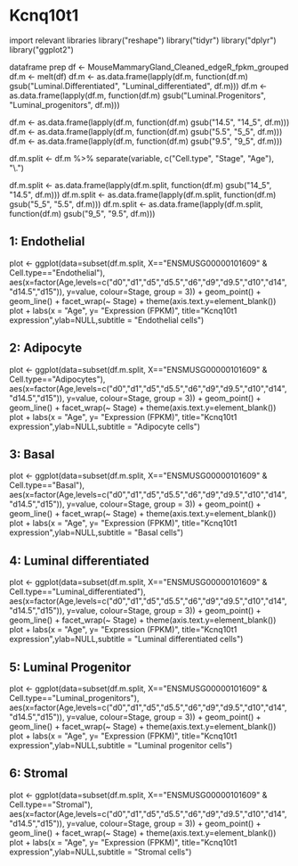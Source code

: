 # Kcnq10t1

import relevant libraries
library("reshape")
library("tidyr")
library("dplyr")
library("ggplot2")

dataframe prep
df <- MouseMammaryGland_Cleaned_edgeR_fpkm_grouped
df.m <- melt(df)
df.m <- as.data.frame(lapply(df.m, function(df.m) gsub("Luminal.Differentiated", "Luminal_differentiated", df.m)))
df.m <- as.data.frame(lapply(df.m, function(df.m) gsub("Luminal.Progenitors", "Luminal_progenitors", df.m)))

df.m <- as.data.frame(lapply(df.m, function(df.m) gsub("14.5", "14_5", df.m)))
df.m <- as.data.frame(lapply(df.m, function(df.m) gsub("5.5", "5_5", df.m)))
df.m <- as.data.frame(lapply(df.m, function(df.m) gsub("9.5", "9_5", df.m)))

df.m.split <- df.m %>% separate(variable, c("Cell.type", "Stage", "Age"), "\\.")

df.m.split <- as.data.frame(lapply(df.m.split, function(df.m) gsub("14_5", "14.5", df.m)))
df.m.split <- as.data.frame(lapply(df.m.split, function(df.m) gsub("5_5", "5.5", df.m)))
df.m.split <- as.data.frame(lapply(df.m.split, function(df.m) gsub("9_5", "9.5", df.m)))

## 1: Endothelial
plot <- ggplot(data=subset(df.m.split, X=="ENSMUSG00000101609" & Cell.type=="Endothelial"), 
               aes(x=factor(Age,levels=c("d0","d1","d5","d5.5","d6","d9","d9.5","d10","d14","d14.5","d15")), y=value, colour=Stage, group = 3)) +
  geom_point() +
  geom_line() +
  facet_wrap(~ Stage) +
  theme(axis.text.y=element_blank()) 
plot + labs(x = "Age", y= "Expression (FPKM)", title="Kcnq10t1 expression",ylab=NULL,subtitle = "Endothelial cells") 


## 2: Adipocyte
plot <- ggplot(data=subset(df.m.split, X=="ENSMUSG00000101609" & Cell.type=="Adipocytes"), 
               aes(x=factor(Age,levels=c("d0","d1","d5","d5.5","d6","d9","d9.5","d10","d14","d14.5","d15")), y=value, colour=Stage, group = 3)) +
  geom_point() +
  geom_line() +
  facet_wrap(~ Stage) +
  theme(axis.text.y=element_blank()) 
plot + labs(x = "Age", y= "Expression (FPKM)", title="Kcnq10t1 expression",ylab=NULL,subtitle = "Adipocyte cells") 

## 3: Basal
plot <- ggplot(data=subset(df.m.split, X=="ENSMUSG00000101609" & Cell.type=="Basal"), 
               aes(x=factor(Age,levels=c("d0","d1","d5","d5.5","d6","d9","d9.5","d10","d14","d14.5","d15")), y=value, colour=Stage, group = 3)) +
  geom_point() +
  geom_line() +
  facet_wrap(~ Stage) +
  theme(axis.text.y=element_blank()) 
plot + labs(x = "Age", y= "Expression (FPKM)", title="Kcnq10t1 expression",ylab=NULL,subtitle = "Basal cells") 

## 4: Luminal differentiated
plot <- ggplot(data=subset(df.m.split, X=="ENSMUSG00000101609" & Cell.type=="Luminal_differentiated"), 
               aes(x=factor(Age,levels=c("d0","d1","d5","d5.5","d6","d9","d9.5","d10","d14","d14.5","d15")), y=value, colour=Stage, group = 3)) +
  geom_point() +
  geom_line() +
  facet_wrap(~ Stage) +
  theme(axis.text.y=element_blank()) 
plot + labs(x = "Age", y= "Expression (FPKM)", title="Kcnq10t1 expression",ylab=NULL,subtitle = "Luminal differentiated cells") 

## 5: Luminal Progenitor
plot <- ggplot(data=subset(df.m.split, X=="ENSMUSG00000101609" & Cell.type=="Luminal_progenitors"), 
               aes(x=factor(Age,levels=c("d0","d1","d5","d5.5","d6","d9","d9.5","d10","d14","d14.5","d15")), y=value, colour=Stage, group = 3)) +
  geom_point() +
  geom_line() +
  facet_wrap(~ Stage) +
  theme(axis.text.y=element_blank()) 
plot + labs(x = "Age", y= "Expression (FPKM)", title="Kcnq10t1 expression",ylab=NULL,subtitle = "Luminal progenitor cells") 

## 6: Stromal
plot <- ggplot(data=subset(df.m.split, X=="ENSMUSG00000101609" & Cell.type=="Stromal"), 
               aes(x=factor(Age,levels=c("d0","d1","d5","d5.5","d6","d9","d9.5","d10","d14","d14.5","d15")), y=value, colour=Stage, group = 3)) +
  geom_point() +
  geom_line() +
  facet_wrap(~ Stage) +
  theme(axis.text.y=element_blank()) 
plot + labs(x = "Age", y= "Expression (FPKM)", title="Kcnq10t1 expression",ylab=NULL,subtitle = "Stromal cells") 
